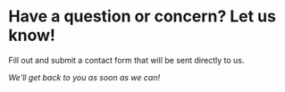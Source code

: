 # Have a question or concern? Let us know!

Fill out and submit a contact form that will be sent directly to us.

_We'll get back to you as soon as we can!_

